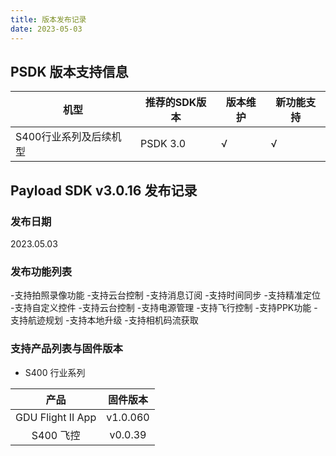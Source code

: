 ```yaml
---
title: 版本发布记录
date: 2023-05-03
---
```




## PSDK 版本支持信息

| 机型                   | 推荐的SDK版本 | 版本维护 | 新功能支持 |
| ---------------------- | ------------- | -------- | ---------- |
| S400行业系列及后续机型 | PSDK 3.0      | √        | √          |

## Payload SDK v3.0.16 发布记录

### 发布日期
2023.05.03

### 发布功能列表

-支持拍照录像功能
-支持云台控制
-支持消息订阅
-支持时间同步
-支持精准定位
-支持自定义控件
-支持云台控制
-支持电源管理
-支持飞行控制
-支持PPK功能
-支持航迹规划
-支持本地升级
-支持相机码流获取

### 支持产品列表与固件版本

- S400 行业系列

|       产品        |   固件版本   |
| :---------------: | :----------: |
|  GDU Flight II App  |   v1.0.060   |
|  S400 飞控          | v0.0.39  |
